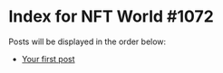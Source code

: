 # Index for NFT World #1072
Posts will be displayed in the order below:

- [Your first post](./001-first.md)

